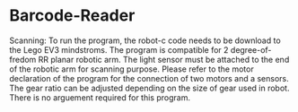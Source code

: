 # Barcode-Reader

Scanning:
To run the program, the robot-c code needs to be download to the Lego EV3 mindstroms.
The program is compatible for 2 degree-of-fredom RR planar robotic arm. 
The light sensor must be attached to the end of the robotic arm for scanning purpose. 
Please refer to the motor declaration of the program for the connection of two motors and a sensors.
The gear ratio can be adjusted depending on the size of gear used in robot.
There is no arguement required for this program. 
